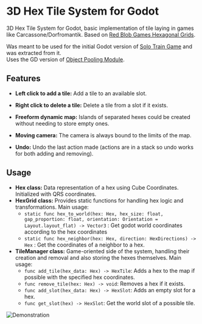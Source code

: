 # 3D Hex Tile System for Godot

3D Hex Tile System for Godot, basic implementation of tile laying in games like Carcassone/Dorfromantik. Based on [Red Blob Games Hexagonal Grids](https://www.redblobgames.com/grids/hexagons).

Was meant to be used for the initial Godot version of [Solo Train Game](https://github.com/AriJalk/SoloTrainGameUnity/) and was extracted from it.</br>
Uses the GD version of [Object Pooling Module](https://github.com/AriJalk/ObjectPoolModule/).</br>

## Features

- **Left click to add a tile:** Add a tile to an available slot.
  
- **Right click to delete a tile:** Delete a tile from a slot if it exists.
  
- **Freeform dynamic map:** Islands of separated hexes could be created without needing to store empty ones.
  
- **Moving camera:** The camera is always bound to the limits of the map.
- **Undo:** Undo the last action made (actions are in a stack so undo works for both adding and removing).

## Usage

- **Hex class:** Data representation of a hex using Cube Coordinates. Initialized with QRS coordinates.
- **HexGrid class:** Provides static functions for handling hex logic and transformations. Main usage:
  - `static func hex_to_world(hex: Hex, hex_size: float, gap_proportion: float, orientation: Orientation = Layout.layout_flat) -> Vector3` : Get godot world coordinates according to the hex coordinates
  - `static func hex_neighbor(hex: Hex, direction: HexDirections) -> Hex` : Get the coordinates of a neighbor to a hex.
- **TileManager class:** Game-oriented side of the system, handling their creation and removal and also storing the hexes themselves. Main usage:
  - `func add_tile(hex_data: Hex) -> HexTile`: Adds a hex to the map if possible with the specified hex coordinates.
  - `func remove_tile(hex: Hex) -> void`: Removes a hex if it exists.
  - `func add_slot(hex_data: Hex) -> HexSlot`: Adds an empty slot for a hex.
  - `func get_slot(hex) -> HexSlot`: Get the world slot of a possible tile.

![Demonstration](HexGrid.gif)
